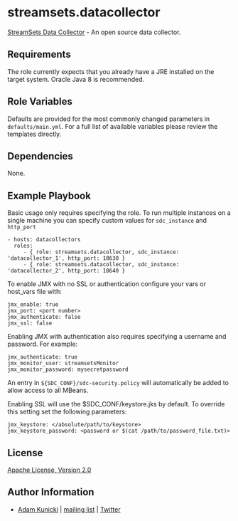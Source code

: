 streamsets.datacollector
=========

[StreamSets Data Collector](http://streamsets.com) - An open source data collector.

Requirements
------------

The role currently expects that you already have a JRE installed on the target
system. Oracle Java 8 is recommended.

Role Variables
--------------

Defaults are provided for the most commonly changed parameters in
`defaults/main.yml`. For a full list of available variables please review the
templates directly.

Dependencies
------------

None.

Example Playbook
----------------

Basic usage only requires specifying the role. To run multiple instances on a
single machine you can specify custom values for `sdc_instance` and `http_port`

    - hosts: datacollectors
      roles:
         - { role: streamsets.datacollector, sdc_instance: 'datacollector_1', http_port: 18630 }
         - { role: streamsets.datacollector, sdc_instance: 'datacollector_2', http_port: 18640 }

To enable JMX with no SSL or authentication configure your vars or host_vars file with:

    jmx_enable: true
    jmx_port: <port number>
    jmx_authenticate: false
    jmx_ssl: false
    
Enabling JMX with authentication also requires specifying a username and password. For example:

    jmx_authenticate: true
    jmx_monitor_user: streamsetsMonitor
    jmx_monitor_password: mysecretpassword
    
An entry in `${SDC_CONF}/sdc-security.policy` will automatically be added to allow access to all MBeans.

Enabling SSL will use the $SDC_CONF/keystore.jks by default. To override this setting set the following parameters:

    jmx_keystore: </absolute/path/to/keystore>
    jmx_keystore_password: <password or $(cat /path/to/password_file.txt)>
    

License
-------

[Apache License, Version 2.0](https://tldrlegal.com/license/apache-license-2.0-(apache-2.0))

Author Information
------------------

- [Adam Kunicki](https://streamsets.com/) | [mailing list](https://groups.google.com/a/streamsets.com/d/forum/sdc-user) | [Twitter](https://twitter.com/streamsets)
